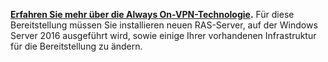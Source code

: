 **[Erfahren Sie mehr über die Always On-VPN-Technologie](../vpn/always-on-vpn/always-on-vpn-technology-overview.md).** Für diese Bereitstellung müssen Sie installieren neuen RAS-Server, auf der Windows Server 2016 ausgeführt wird, sowie einige Ihrer vorhandenen Infrastruktur für die Bereitstellung zu ändern.